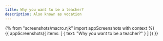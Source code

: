 ```yaml
---
title: Why you want to be a teacher?
description: Also known as vocation
---
```

{% from "screenshots/macro.njk" import appScreenshots with context %}
{{ appScreenshots({
  items: [
    { text: "Why you want to be a teacher?" }
  ]
}) }}
